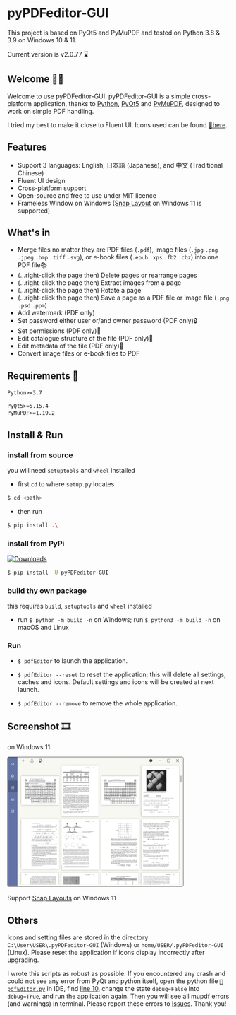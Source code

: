 # pyPDFeditor-GUI

This project is based on PyQt5 and PyMuPDF and tested on Python 3.8 & 3.9 on Windows 10 & 11.

Current version is v2.0.77 ⌛

## Welcome 🎃🎉

Welcome to use pyPDFeditor-GUI. pyPDFeditor-GUI is a simple cross-platform application, thanks
to [Python](https://www.python.org/), [PyQt5](https://www.riverbankcomputing.com/software/pyqt/)
and [PyMuPDF](https://github.com/pymupdf/PyMuPDF), designed to work on simple PDF handling.

I tried my best to make it close to Fluent UI. Icons used can be found [🔗here](https://fluenticons.co/).

## Features

* Support 3 languages: English, 日本語 (Japanese), and 中文 (Traditional Chinese)
* Fluent UI design
* Cross-platform support
* Open-source and free to use under MIT licence
* Frameless Window on
  Windows ([Snap Layout](https://answers.microsoft.com/en-us/windows/forum/all/how-to-use-snap-layouts-and-snap-groups-in-windows/3213a6b6-5a33-4d40-bbce-e01388a40976)
  on Windows 11 is supported)

## What's in

* Merge files no matter they are PDF files (`.pdf`), image files (`.jpg` `.png` `.jpeg` `.bmp` `.tiff` `.svg`), or
  e-book files (`.epub` `.xps` `.fb2` `.cbz`) into one PDF file📚
* (...right-click the page then) Delete pages or rearrange pages
* (...right-click the page then) Extract images from a page
* (...right-click the page then) Rotate a page
* (...right-click the page then) Save a page as a PDF file or image file (`.png` `.psd` `.ppm`)
* Add watermark (PDF only)
* Set password either user or/and owner password (PDF only)🔒
* Set permissions (PDF only)🔏
* Edit catalogue structure of the file (PDF only)📑
* Edit metadata of the file (PDF only)📝
* Convert image files or e-book files to PDF

## Requirements 🧩

```text
Python>=3.7
```

```text
PyQt5>=5.15.4
PyMuPDF>=1.19.2
```

## Install & Run

### install from source

you will need `setuptools` and `wheel` installed

* first `cd` to where `setup.py` locates

```bash
$ cd <path>
```

* then run

```bash
$ pip install .\
```

### install from PyPi

[![Downloads](https://static.pepy.tech/personalized-badge/pyPDFeditor-GUI?period=total&units=international_system&left_color=black&right_color=green&left_text=Downloads)](https://pepy.tech/project/pyPDFeditor-GUI)

```bash
$ pip install -U pyPDFeditor-GUI
```

### build thy own package

this requires `build`, `setuptools` and `wheel` installed

* run `$ python -m build -n` on Windows; run `$ python3 -m build -n` on macOS and Linux

### Run

* `$ pdfEditor` to launch the application.

* `$ pdfEditor --reset` to reset the application; this will delete all settings, caches and icons. Default settings and
  icons will be created at next launch.

* `$ pdfEditor --remove` to remove the whole application.

## Screenshot 🎞️

on Windows 11:

<img src="./screenshots/tab2.png" width="400" alt="tab2 win11"/>

Support [Snap Layouts](https://answers.microsoft.com/en-us/windows/forum/all/how-to-use-snap-layouts-and-snap-groups-in-windows/3213a6b6-5a33-4d40-bbce-e01388a40976)
on Windows 11

## Others

Icons and setting files are stored in the directory `C:\User\USER\.pyPDFeditor-GUI` (Windows)
or `home/USER/.pyPDFeditor-GUI` (Linux). Please reset the application if icons display incorrectly after upgrading.

I wrote this scripts as robust as possible. If you encountered any crash and could not see any error from PyQt and
python itself, open the python file [`📄pdfEditor.py`](pdfEditor.py) in IDE, find <u>line 10</u>, change the
state `debug=False` into `debug=True`, and run the application again. Then you will see all mupdf errors (and warnings)
in terminal. Please report these errors to [Issues](https://github.com/Augus1999/pyPDFeditor-GUI/issues). Thank you!
